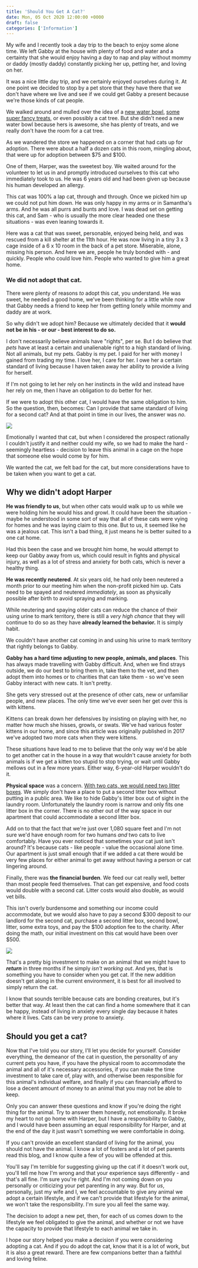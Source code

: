 ```yaml
---
title: 'Should You Get A Cat?'
date: Mon, 05 Oct 2020 12:00:00 +0000
draft: false
categories: ['Information']
---
```


My wife and I recently took a day trip to the beach to enjoy some alone time. We left Gabby at the house with plenty of food and water and a certainty that she would enjoy having a day to nap and play without mommy or daddy (mostly daddy) constantly picking her up, petting her, and loving on her.

It was a nice little day trip, and we certainly enjoyed ourselves during it. At one point we decided to stop by a pet store that they have there that we don't have where we live and see if we could get Gabby a present because we're those kinds of cat people.

We walked around and mulled over the idea of a [new water bowl](https://www.gabbythetabby.com/best-pet-fountain-for-2017-review/), [some super fancy treats](http://amzn.to/2nnTZR9), or even possibly a cat tree. But she didn't need a new water bowl because hers is awesome, she has plenty of treats, and we really don't have the room for a cat tree.

As we wandered the store we happened on a corner that had cats up for adoption. There were about a half a dozen cats in this room, mingling about, that were up for adoption between $75 and $100.

One of them, Harper, was the sweetest boy. We waited around for the volunteer to let us in and promptly introduced ourselves to this cat who immediately took to us. He was 6 years old and had been given up because his human developed an allergy.

This cat was 100% a lap cat, through and through. Once we picked him up we could not put him down. He was only happy in my arms or in Samantha's arms. And he was all purrs and bunts and love. I was dead set on getting this cat, and Sam - who is usually the more clear headed one these situations - was even leaning towards it.

Here was a cat that was sweet, personable, enjoyed being held, and was rescued from a kill shelter at the 11th hour. He was now living in a tiny 3 x 3 cage inside of a 6 x 10 room in the back of a pet store. Miserable, alone, missing his person. And here we are, people he truly bonded with - and quickly. People who could love him. People who wanted to give him a great home.

### We did not adopt that cat.

There were plenty of reasons _to_ adopt this cat, you understand. He was sweet, he needed a good home, we've been thinking for a little while now that Gabby needs a friend to keep her from getting lonely while mommy and daddy are at work.

So why didn't we adopt him? Because we ultimately decided that it **would not be in his - or our - best interest to do so.**

I don't necessarily believe animals have "rights", per se. But I do believe that _pets_ have at least a certain and unalienable right to a high standard of living. Not all animals, but my pets. Gabby is my pet. I paid for her with money I gained from trading my time. I love her, I care for her. I owe her a certain standard of living because I haven taken away her ability to provide a living for herself.

If I'm not going to let her rely on her instincts in the wild and instead have her rely on me, then I have an obligation to do better for her.

If we were to adopt this other cat, I would have the same obligation to him. So the question, then, becomes: Can I provide that same standard of living for a second cat? And at that point in time in our lives, the answer was _no._

![](IMG_20170102_174847-e1490207897970-1-1024x908.jpg)

Emotionally I wanted that cat, but when I considered the prospect rationally I couldn't justify it and neither could my wife, so we had to make the hard - seemingly heartless - decision to leave this animal in a cage on the hope that someone else would come by for him.

We wanted the cat, we felt bad for the cat, but more considerations have to be taken when you want to get a cat.

## Why we didn't adopt Harper

**He was friendly to us**, but when other cats would walk up to us while we were holding him he would hiss and growl. It could have been the situation - maybe he understood in some sort of way that all of these cats were vying for homes and he was laying claim to this one. But to us, it seemed like he was a jealous cat. This isn't a bad thing, it just means he is better suited to a one cat home.

Had this been the case and we brought him home, he would attempt to keep our Gabby away from us, which could result in fights and physical injury, as well as a lot of stress and anxiety for both cats, which is never a healthy thing.

**He was recently neutered**. At six years old, he had only been neutered a month prior to our meeting him when the non-profit picked him up. Cats need to be spayed and neutered _immediately_, as soon as physically possible after birth to avoid spraying and marking.

While neutering and spaying older cats can reduce the chance of their using urine to mark territory, there is still a _very high chance_ that they will continue to do so as they have **already learned the behavior.** It is simply habit.

We couldn't have another cat coming in and using his urine to mark territory that rightly belongs to Gabby.

**Gabby has a hard time adjusting to new people, animals, and places**. This has always made travelling with Gabby difficult. And, when we find strays outside, we do our best to bring them in, take them to the vet, and then adopt them into homes or to charities that can take them - so we've seen Gabby interact with new cats. It isn't pretty.

She gets very stressed out at the presence of other cats, new or unfamiliar people, and new places. The only time we've ever seen her get over this is with kittens.

Kittens can break down her defensives by insisting on playing with her, no matter how much she hisses, growls, or swats. We've had various foster kittens in our home, and since this article was originally published in 2017 we've adopted two more cats when they were kittens.

These situations have lead to me to believe that the only way we'd be able to get another cat in the house in a way that wouldn't cause anxiety for both animals is if we get a kitten too stupid to stop trying, or wait until Gabby mellows out in a few more years. Either way, 6-year-old Harper wouldn't do it.

**Physical space** was a concern. [With two cats, we would need two litter boxes](https://www.gabbythetabby.com/how-many-litter-boxes-do-i-need/). We simply don't have a place to put a second litter box without putting in a public area. We like to hide Gabby's litter box out of sight in the laundry room. Unfortunately the laundry room is narrow and only fits one litter box in the corner. There is no other out of the way space in our apartment that could accommodate a second litter box.

Add on to that the fact that we're just over 1,080 square feet and I'm not sure we'd have enough room for two humans _and_ two cats to live comfortably. Have you ever noticed that sometimes your cat just isn't around? It's because cats - like people - value the occasional alone time. Our apartment is just small enough that if we added a cat there would be very few places for either animal to get away without having a person or cat lingering around.

Finally, there was **the financial burden**. We feed our cat really well, better than most people feed themselves. That can get expensive, and food costs would double with a second cat. Litter costs would also double, as would vet bills.

This isn't overly burdensome and something our income could accommodate, but we would also have to pay a second $300 deposit to our landlord for the second cat, purchase a second litter box, second bowl, litter, some extra toys, and pay the $100 adoption fee to the charity. After doing the math, our initial investment on this cat would have been over $500.

![](IMG_20170102_181501-1-768x1024.jpg)

That's a pretty big investment to make on an animal that we might have to _**return**_ in three months if he simply _isn't working out_. And yes, that is something you have to consider when you get cat. If the new addition doesn't get along in the current environment, it is best for all involved to simply return the cat.

I know that sounds terrible because cats are bonding creatures, but it's better that way. At least then the cat can find a home somewhere that it can be happy, instead of living in anxiety every single day because it hates where it lives. Cats can be very prone to anxiety.

## Should you get a cat?

Now that I've told you our story, I'll let you decide for yourself. Consider everything, the demeanor of the cat in question, the personality of any current pets you have, if you have the physical room to accommodate the animal and all of it's necessary accessories, if you can make the time investment to take care of, play with, and otherwise been responsible for this animal's individual welfare, and finally if you can financially afford to lose a decent amount of money to an animal that you may not be able to keep.

Only you can answer these questions and know if you're doing the right thing for the animal. Try to answer them honestly, not emotionally. It broke my heart to not go home with Harper, but I have a responsibility to Gabby, and I would have been assuming an equal responsibility for Harper, and at the end of the day it just wasn't something we were comfortable in doing.

If you can't provide an excellent standard of living for the animal, you should not have the animal. I know a lot of fosters and a lot of pet parents read this blog, and I know quite a few of you will be offended at this.

You'll say I'm terrible for suggesting giving up the cat if it doesn't work out, you'll tell me how I'm wrong and that your experience says differently - and that's all fine. I'm sure you're right. And I'm not coming down on you personally or criticizing your pet parenting in any way. But for _us_, personally, just my wife and I, we feel accountable to give any animal we adopt a certain lifestyle, and if we can't provide that lifestyle for the animal, we won't take the responsibility. I'm sure you all feel the same way.

The decision to adopt a new pet, then, for each of us comes down to the lifestyle we feel obligated to give the animal, and whether or not we have the capacity to provide that lifestyle to each animal we take in.

I hope our story helped you make a decision if you were considering adopting a cat. And if you do adopt the cat, know that it is a lot of work, but it is also a great reward. There are few companions better than a faithful and loving feline.